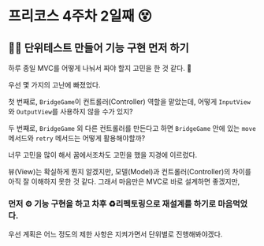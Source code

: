 # **프리코스 4주차 2일째 😵** 

## **👨‍💻 단위테스트 만들어 기능 구현 먼저 하기**

하루 종일 MVC를 어떻게 나눠서 짜야 할지 고민을 한 것 같다. 🤔

우선 몇 가지의 고난에 빠졌었다.

첫 번째로, `BridgeGame`이 컨트롤러(Controller) 역할을 맡았는데, 어떻게 `InputView`와 `OutputView`를 사용하지 않을 수가 있지? 

두 번째로, `BridgeGame` 외 다른 컨트롤러를 만든다고 하면 `BridgeGame` 안에 있는 `move` 메서드와 `retry` 메서드는 어떻게 활용해야할까?

너무 고민을 많이 해서 꿈에서조차도 고민을 했을 지경에 이르렀다.

뷰(View)는 확실하게 뭔지 알겠지만, 모델(Model)과 컨트롤러(Controller)의 차이를 아직 잘 이해하지 못한 것 같다. 그래서 마음만은 MVC로 바로 설계하면 좋겠지만, 
### 먼저 **⚙️ 기능 구현**을 하고 차후 **♻️리펙토링**으로 재설계를 하기로 마음먹었다.

우선 계획은 어느 정도의 제한 사항은 지켜가면서 단위별로 진행해봐야겠다.
